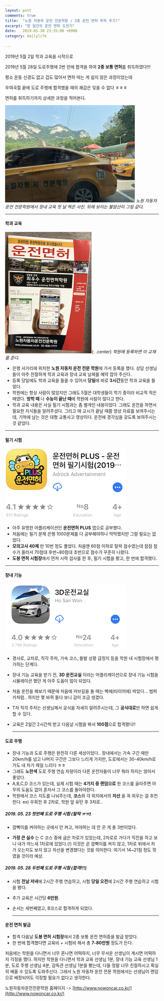 ```yaml
---
layout: post
comments: true
title:  "노원 자동차 운전 전문학원 / 2종 운전 면허 취득 후기!"
excerpt: "한 달간의 운전 면허 도전기"
date:   2019-05-30 23:35:00 +0900
category: dailylife

---
```


2019년 5월 2일 학과 교육을 시작으로 

2019년 5월 28일 도로주행에 2번 만에 합격을 하여 **2종 보통 면허**를 취득하였다!!!

평소 운동 신경도 없고 겁도 많아서 면허 따는 게 쉽지 않은 과정이었는데

우여곡절 끝에 도로 주행에 합격했을 때의 쾌감은 잊을 수 없다 ㅎㅎㅎ

면허를 취득하기까지 상세한 과정을 적어본다.

![노원자동차운전전문학원](/uploads/daily/IMG_9267.jpeg)
*노원 자동차 운전 전문학원에서 장내 교육 첫 날 찍은 사진. 뒤에 보이는 불암산이 그림 같다.* 

----------------

#### **학과 교육**

![도로교통공단_1000제](/uploads/daily/photo2.png){: .center}
*학원에 등록하면 이 교재를 준다.*

   - 은행 사거리에 위치한 **노원 자동차 운전 전문 학원**에 가서 등록을 했다. 상담 선생님들이 아주 친절하게 학과 교육과 장내 교육 날짜를 예약 잡아 주신다.
   - 등록 당일에도 학과 교육을 들을 수 있어서 **당일**에 바로 **3시간**동안 학과 교육을 들었다. 
   - 학원에는 항상 사람이 많았지만 그래도 5월은 대학생들이 학기 중이라 비교적 적은 때였다. **방학 때** 나 **수능이 끝난 때**에 학원에 사람이 많다고 한다. 
   - 학과 교육 내용은 사실 필기 시험과는 좀 별개인 내용이었다. 그래도 운전을 하면서 필요한 지식들을 알려주셨다. 그리고 매 교시가 끝날 때쯤 영상 자료를 보여주시는데, 기억에 남는 것은 대형 교통사고 영상이다.  운전에 경각심을 갖도록 보여주시는 것 같았다.

--------------



#### **필기 시험** 

![운전면허플러스앱](/uploads/daily/photo5.jpg)

- 아주 유명한 어플리케이션인 **운전면허 PLUS** 앱으로 공부했다.
- 처음에는 필기 문제 은행 1000문제를 다 공부해야하나 막막했지만 그럴 필요는 없었다.
- **모의고사 40제** 만 10번 정도 풀었다. 처음엔 60점 이하로 탈락 점수였는데 점점 점수가 올라서 70점대 후반~80점대 초반으로 점수가 꾸준히 나왔다.
- **도봉 면허 시험장**에서 먼저 시력 검사를 한 후, 필기 시험을 봤고, 한 번에 합격했다. 

------



#### **장내 기능**

![3D운전교실앱](/uploads/daily/photo4.jpg)

- 경사로, 교차로, 직각 주차, 가속 코스, 돌발 상황 급정지 등을 학원 내 시험장에서 평가하는 단계다.

- 장내 기능 교육을 받기 전, **3D 운전교실** 이라는 어플리케이션으로 장내 기능 시험을 시뮬레이션 했던 게 아주 도움이 많이 되었다. 

- 처음 운전을 해보기 때문에 처음에 커브길을 돌 때는 벽에(타이어에) 박았다… 범퍼카처럼.. 하지만 몇 바퀴 돌다 보니 감이 조금 생겼다. 

- T자 직각 주차는 선생님께서 공식을 자세히 알려주시는데, 그 **공식대로**만 하면 쉽게 할 수 있다. 

- 교육은 2일간 2시간씩 받고 다음날 시험을 봐서 **100점**으로 합격했다!!

  ------
  
  

#### **도로 주행**

- 장내 기능과 도로 주행은 완전히 다른 세상이었다.. 장내에서는 가속 구간 때만 20km/h를 넘고 나머지 구간은 그보다 느리게 가지만, 도로에서는 30-40km/h로 가도 내 차가 제일 느리다 ㅎㅎ
- 그래도 **노란색** 도로 주행 연습 차량이라 다른 운전자들이 너무 뭐라 하지는 않아서 좋았다.
- A,B,C,D 코스가 있는데, 실제 시험 때는 **4가지 중 랜덤으로** 한 코스를 골라주면 아무의 도움도 없이 혼자서 그 코스를 돌아야한다.
- 학원에서 코스 지도를 나눠주는데, **코스**와 각 위치에서의 **차선** 을 꼭 외우는 걸 추천한다. ex) 우회전 후 2차로, 학원 앞 유턴 후 3차로..

##### **2019. 05. 23 첫번째 도로 주행 시험 (탈락 ㅠㅠ)**

 - 깜빡이를 켜야하는 곳에서 안 켜고, 꺼야하는 데 안 끈 게 총 3번이었다.

 - **가장 큰 실수** 는 C 코스 중에 굽은 차로가 있었는데, 2차로로 가다가 직진을 하고 보니 내가 어느새 1차로에 있었다.(!)  이것은 곧 깜빡이를 켜지 않고, 1차로 뒤에서 차가 오는지도 보지 않고 차선을 변경했다는 것을 의미한다. 여기서 14~21점 정도 깎였을 것이라 예상.



##### **2019. 05. 28 두번째 도로 주행 시험 (합격!!!)**

 - 시험 **전날 저녁**에 2시간 주행 연습하고, 시험 **당일 오전**에 2시간 주행 연습하고 시험을 봤다.

 - 추가 교육은 시간당 **6만원**.

 - 순서는 세번째였고, B코스로 합격하게 되었다.

   -------
   
   

#### **운전 면허 발급**

- 합격 다음날 **도봉 면허 시험장**에서 2종 보통 운전 면허증을 발급 받았다. 
- 한 번에 합격했다면 교육비 + 시험비 해서 총 **7-80만원** 정도가 든다. 



처음에는 학원을 다니면서 너무 혼나면 어떡하지, 너무 무서운 선생님이 계시면 어떡하지 걱정을 했다. 하지만 학원을 다니면서 학과 교육 선생님 1분, 장내 기능 교육 선생님 1분, 도로 주행 선생님 4분, 감독관 선생님 1분을 뵀는데, 다들 정말 너무 친절하시고 확실히 배울 수 있도록 도와주신다. 그래서 노원 자동차 운전 전문 학원에서는 선생님이 랜덤으로 배정되어도 걱정할 필요가 없다고 생각한다. 

노원자동차운전전문학원 홈페이지 ->  [http://www.nowoncar.co.kr/](http://www.nowoncar.co.kr/)